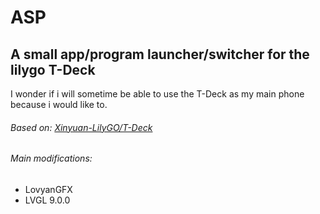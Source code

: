 # ASP
## A small app/program launcher/switcher for the lilygo T-Deck
I wonder if i will sometime be able to use the T-Deck as my main phone
because i would like to.  




###### Based on: [Xinyuan-LilyGO/T-Deck](https://github.com/xinyuan-lilygo/t-deck)
###### Main modifications:
 - LovyanGFX
 - LVGL 9.0.0
